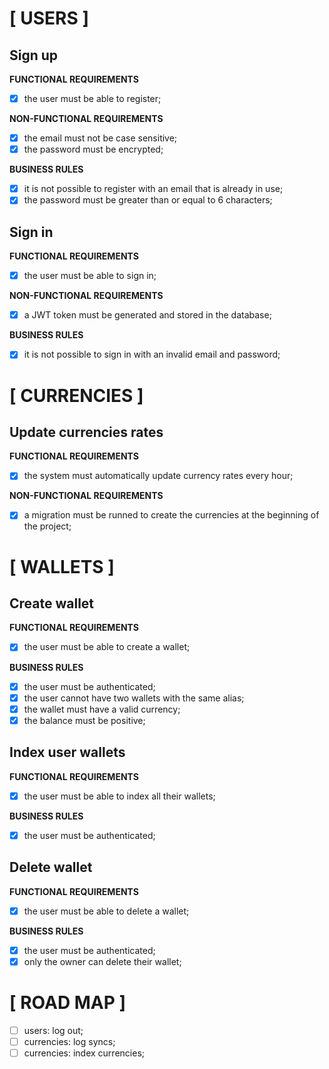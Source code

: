 # [ USERS ]

## Sign up

**FUNCTIONAL REQUIREMENTS**

- [x] the user must be able to register;

**NON-FUNCTIONAL REQUIREMENTS**

- [x] the email must not be case sensitive;
- [x] the password must be encrypted;

**BUSINESS RULES**

- [x] it is not possible to register with an email that is already in use;
- [x] the password must be greater than or equal to 6 characters;

## Sign in

**FUNCTIONAL REQUIREMENTS**

- [x] the user must be able to sign in;

**NON-FUNCTIONAL REQUIREMENTS**

- [x] a JWT token must be generated and stored in the database;

**BUSINESS RULES**

- [x] it is not possible to sign in with an invalid email and password;

# [ CURRENCIES ]

## Update currencies rates

**FUNCTIONAL REQUIREMENTS**

- [x] the system must automatically update currency rates every hour;

**NON-FUNCTIONAL REQUIREMENTS**

- [x] a migration must be runned to create the currencies at the beginning of the project;

# [ WALLETS ]

## Create wallet

**FUNCTIONAL REQUIREMENTS**

- [x] the user must be able to create a wallet;

**BUSINESS RULES**

- [x] the user must be authenticated;
- [x] the user cannot have two wallets with the same alias;
- [x] the wallet must have a valid currency;
- [x] the balance must be positive;

## Index user wallets

**FUNCTIONAL REQUIREMENTS**

- [x] the user must be able to index all their wallets;

**BUSINESS RULES**

- [x] the user must be authenticated;

## Delete wallet

**FUNCTIONAL REQUIREMENTS**

- [x] the user must be able to delete a wallet;

**BUSINESS RULES**

- [x] the user must be authenticated;
- [x] only the owner can delete their wallet;

# [ ROAD MAP ]

- [ ] users: log out;
- [ ] currencies: log syncs;
- [ ] currencies: index currencies;
